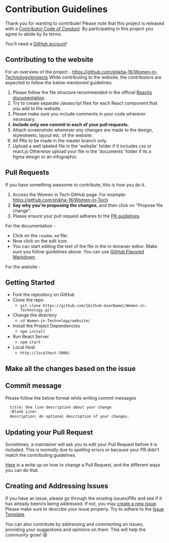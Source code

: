 # Contribution Guidelines
Thank you for wanting to contribute!
Please note that this project is released with a [Contributor Code of Conduct](Code-of-Conduct.md). By participating in this project you agree to abide by its terms.

You'll need a [GitHub account](https://github.com/join)!

## Contributing to the website

For an overview of the project - https://github.com/shikha-16/Women-in-Technology/projects
While contributing to the website, the contributors are expected to follow the below mentioned guidelines:

1. Please follow the file structure recommended in the official [Reactjs documentation](https://reactjs.org/docs/faq-structure.html).
2. Try to create separate Javascript files for each React component that you add to the website. 
3. Please make sure you include comments in your code wherever necessary. 
4. **Include only one commit in each of your pull requests.**
5. Attach screenshots whenever any changes are made to the design, stylesheets, layout etc. of the website.
6. All PRs to be made in the master branch only.
7. Upload a well labeled file in the 'website' folder if it includes css or react.js Otherwise upload your file in the 'documents' folder if its a figma design or an infographic.

## Pull Requests
If you have something awesome to contribute, this is how you do it.

1. Access the Women in Tech GitHub page. For example: https://github.com/shikha-16/Women-in-Tech
2. **Say why you're proposing the changes**, and then click on "Propose file change". 
3. Please ensure your pull request adheres to the [PR guidelines](pull_request_template.md).

For the documentation -
- Click on the `readme.md` file: 
- Now click on the edit icon.
- You can start editing the text of the file in the in-browser editor. Make sure you follow guidelines above. You can use [GitHub Flavored Markdown](https://help.github.com/articles/github-flavored-markdown/).

For the website -
## Getting Started

- Fork the repository on GitHub
- Clone the repo
  - `git clone https://github.com/{Github-UserName}/Women-in-Technology.git`
- Change the directory
  - `cd Women-in-Technology/website/`
- Install the Project Dependencies
  - `npm install`
- Run React Server
  - `npm start`
- Local Host
  - `http://localhost:3000/`

## Make all the changes based on the issue
## Commit message

Please follow the below format while writing commit messages

```bash
  title: One line description about your change
  <Blank Line>
  description: An optional description of your changes.
```

## Updating your Pull Request

Sometimes, a maintainer will ask you to edit your Pull Request before it is included. This is normally due to spelling errors or because your PR didn't match the contributing guidelines.

[Here](https://github.com/RichardLitt/knowledge/blob/master/github/amending-a-commit-guide.md) is a write up on how to change a Pull Request, and the different ways you can do that.


## Creating and Addressing Issues
If you have an issue, please go through the existing issues/PRs and see if it has already been/is being addressed. If not, you may [create a new issue](https://docs.github.com/en/github/managing-your-work-on-github/creating-an-issue). Please make sure to describe your issue properly. Try to adhere to the [Issue Template](https://github.com/shikha-16/Women-in-Technology/tree/master/.github/ISSUE_TEMPLATE)

You can also contribute by addressing and commenting on issues, providing your suggestions and opinions on them. This will help the community grow! :smile:
